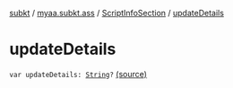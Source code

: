 [subkt](../../index.md) / [myaa.subkt.ass](../index.md) / [ScriptInfoSection](index.md) / [updateDetails](./update-details.md)

# updateDetails

`var updateDetails: `[`String`](https://kotlinlang.org/api/latest/jvm/stdlib/kotlin/-string/index.html)`?` [(source)](https://github.com/Myaamori/SubKt/blob/0.1.13/src/main/kotlin/myaa/subkt/ass/parser.kt#L802)